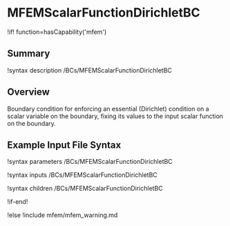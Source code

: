 # MFEMScalarFunctionDirichletBC

!if! function=hasCapability('mfem')

## Summary

!syntax description /BCs/MFEMScalarFunctionDirichletBC

## Overview

Boundary condition for enforcing an essential (Dirichlet) condition on
a scalar variable on the boundary, fixing its values to the input
scalar function on the boundary.

## Example Input File Syntax

!syntax parameters /BCs/MFEMScalarFunctionDirichletBC

!syntax inputs /BCs/MFEMScalarFunctionDirichletBC

!syntax children /BCs/MFEMScalarFunctionDirichletBC

!if-end!

!else
!include mfem/mfem_warning.md
